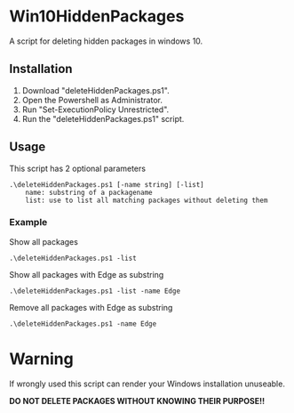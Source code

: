 # Win10HiddenPackages

A script for deleting hidden packages in windows 10.

## Installation

1. Download "deleteHiddenPackages.ps1".
2. Open the Powershell as Administrator.
3. Run "Set-ExecutionPolicy Unrestricted".
4. Run the "deleteHiddenPackages.ps1" script.

## Usage

This script has 2 optional parameters
```
.\deleteHiddenPackages.ps1 [-name string] [-list]
    name: substring of a packagename
    list: use to list all matching packages without deleting them
```

### Example

Show all packages
```
.\deleteHiddenPackages.ps1 -list
```
Show all packages with Edge as substring
```
.\deleteHiddenPackages.ps1 -list -name Edge
```
Remove all packages with Edge as substring
```
.\deleteHiddenPackages.ps1 -name Edge
```

# Warning
If wrongly used this script can render your Windows installation unuseable.

**DO NOT DELETE PACKAGES WITHOUT KNOWING THEIR PURPOSE!!**

